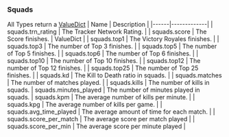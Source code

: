 ### Squads
All Types return a [ValueDict](https://github.com/cree-py/pynite/blob/master/docs/main.md#valuedict)
| Name | Description |
|------|-------------|
| squads.trn_rating | The Tracker Network Rating. |
| squads.score | The Score finishes. | ValueDict |
| squads.top1 | The Victory Royales finishes. |
| squads.top3 | The number of Top 3 finishes. |
| squads.top5 | The number of Top 5 finishes. |
| squads.top6 | The number of Top 6 finishes. |
| squads.top10 | The number of Top 10 finishes. |
| squads.top12 | The number of Top 12 finishes. |
| squads.top25 | The number of Top 25 finishes. |
| squads.kd | The Kill to Death ratio in squads. |
| squads.matches | The number of matches played. |
| squads.kills | The number of kills in squads.
| squads.minutes_played | The number of minutes played in squads.
| squads.kpm | The average number of kills per minute. |
| squads.kpg | The average number of kills per game. |
| squads.avg_time_played | The average amount of time for each match. |
| squads.score_per_match | The average score per match played |
| squads.score_per_min | The average score per minute played |
